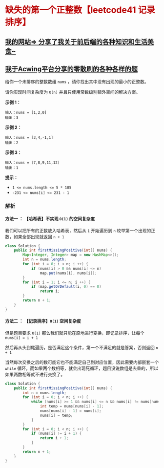 # <font color="bb000">缺失的第一个正整数【leetcode41 记录排序】</font>

## [我的网站=> 分享了我关于前后端的各种知识和生活美食~](https://www.fanxy.cloud)

## [我于Acwing平台分享的零散刷的各种各样的题](https://www.acwing.com/blog/content/33005/) 

给你一个未排序的整数数组 `nums` ，请你找出其中没有出现的最小的正整数。

请你实现时间复杂度为 `O(n)` 并且只使用常数级别额外空间的解决方案。

 

**示例 1：**

```
输入：nums = [1,2,0]
输出：3
```

**示例 2：**

```
输入：nums = [3,4,-1,1]
输出：2
```

**示例 3：**

```
输入：nums = [7,8,9,11,12]
输出：1
```

 

**提示：**

- `1 <= nums.length <= 5 * 105`
- `-231 <= nums[i] <= 231 - 1`



### 解析



#### 方法一 ： 【哈希表】不实现 `O(1)` 的空间复杂度

我们可以把所有的正数放入哈希表，然后从 `1` 开始遍历到 `n` 枚举第一个出现的正数，如果全部出现就返回 `n + 1`

```java
class Solution {
    public int firstMissingPositive(int[] nums) {
        Map<Integer, Integer> map = new HashMap<>();
        int n = nums.length;
        for (int i = 0; i < n; i ++) {
            if (nums[i] > 0 && nums[i] <= n)
                map.put(nums[i], nums[i]);
        }
        for (int i = 1; i <= n; i ++) {
            if (map.getOrDefault(i, 0) == 0) 
                return i;
        }
        return n + 1;
    }
}
```



#### 方法二 ： 【记录排序】`O(1)` 空间复杂度

但是题目要求 `O(1)`  那么我们就只能在原地进行变换，即记录排序，让每个 `nums[i] = i + 1` 

然后再从头到尾遍历，是否满足这个条件，第一个不满足的就是答案，否则返回 `n + 1`

当然每次交换之后的数可能它也不能满足自己到对应位置，因此需要内部嵌套一个 `while` 循环，而如果两个数相等，就会出现死循环，题目没说数组是去重的，所以如果两数相等就不进行交换了。

```java 
class Solution {
    public int firstMissingPositive(int[] nums) {
        int n = nums.length;
        for (int i = 0; i < n; i ++) {
            while (nums[i] >= 1 && nums[i] <= n && nums[i] != nums[nums[i] - 1]) {
                int temp = nums[nums[i] - 1];
                nums[nums[i] - 1] = nums[i];
                nums[i] = temp;
            }
        } 
        for (int i = 0; i < n; i ++) {
            if (nums[i] != i + 1) {
                return i + 1;
            }
        }
        return n + 1;
    }
}
```

